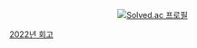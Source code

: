 

<div align="center">
  
[![Solved.ac 프로필](http://mazassumnida.wtf/api/mini/generate_badge?boj=jeongdalma)](https://solved.ac/jeongdalma)
  
</div>

[2022년 회고](https://jdalma.github.io/2022y/yearend/)

<!--
## **Education**

[코드숨 - 소프트웨어 개발의 지혜 스프링 편](https://www.codesoom.com/courses/spring) `22.08.01 ~ 22.10.02`

<details>
<summary>코드숨 더 보기</summary>
<div markdown="1">

|  | 제목          | 리뷰               | 회고 |
|:--|:-------------|:------------------|:------|
| 1주차 | [**Java로 ToDo REST API만들기**](https://github.com/jdalma/spring-week1-assignment-1) | [코드 리뷰](https://github.com/CodeSoom/spring-week1-assignment-1/pull/115) | [회고](https://jdalma.github.io/docs/retrospective/2022y08m/#8%EC%9B%94-%EC%B2%AB-%EC%A7%B8%EC%A3%BC-%ED%9A%8C%EA%B3%A0)  |
| 2주차 | [**Spring Web 으로 ToDo REST API 만들기**](https://github.com/jdalma/spring-week2-assignment-1) | [코드 리뷰](https://github.com/CodeSoom/spring-week2-assignment-1/pull/94)  | [회고](https://jdalma.github.io/docs/retrospective/2022y08m/#8%EC%9B%94-%EB%91%98-%EC%A7%B8%EC%A3%BC-%ED%9A%8C%EA%B3%A0)  |
| 3주차 | [**Spring Mock MVC , 유닛 테스트 작성하기**](https://github.com/jdalma/spring-week3-assignment-1) | [코드 리뷰](https://github.com/CodeSoom/spring-week3-assignment-1/pull/83) | [회고](https://jdalma.github.io/docs/retrospective/2022y08m/#8%EC%9B%94-%EC%85%8B-%EC%A7%B8%EC%A3%BC-%ED%9A%8C%EA%B3%A0---%EC%BD%94%EB%93%9C%EC%88%A8-3%EC%A3%BC%EC%B0%A8-%EA%B3%BC%EC%A0%9C-%EC%8A%A4%ED%94%84%EB%A7%81-%ED%85%8C%EC%8A%A4%ED%8A%B8-%EC%BD%94%EB%93%9C-%EC%9E%91%EC%84%B1%ED%95%98%EA%B8%B0)   |
| 4주차 | [**TDD로 `상품 도메인` 구현하기**](https://github.com/jdalma/spring-week4-assignment-1) | [코드 리뷰](https://github.com/CodeSoom/spring-week4-assignment-1/pull/76) | [회고](https://jdalma.github.io/docs/retrospective/2022y08m/#8%EC%9B%94-%EB%84%B7-%EC%A7%B8%EC%A3%BC-%ED%9A%8C%EA%B3%A0---%EC%BD%94%EB%93%9C%EC%88%A8-4%EC%A3%BC%EC%B0%A8-%EA%B3%BC%EC%A0%9C-%EA%B3%A0%EC%96%91%EC%9D%B4-%EC%9E%A5%EB%82%9C%EA%B0%90-%EA%B0%80%EA%B2%8C-%EB%A7%8C%EB%93%A4%EA%B8%B0)|
| 5주차 | [**TDD로 `사용자 도메인` 구현하기** (+ 유효성 검사)](https://github.com/jdalma/spring-week5-assignment-1)  | [코드 리뷰](https://github.com/CodeSoom/spring-week5-assignment-1/pull/75) | [회고](https://jdalma.github.io/docs/retrospective/2022y09m/#9%EC%9B%94-%EC%B2%AB-%EC%A7%B8%EC%A3%BC-%ED%9A%8C%EA%B3%A0---%EC%BD%94%EB%93%9C%EC%88%A8-5%EC%A3%BC%EC%B0%A8-%EA%B3%BC%EC%A0%9C-%EA%B3%A0%EC%96%91%EC%9D%B4-%EC%9E%A5%EB%82%9C%EA%B0%90-%EA%B0%80%EA%B2%8C-%EB%A7%8C%EB%93%A4%EA%B8%B0) |
| 6주차 | [**JJWT `인증`(Authentication) 구현하기**](https://github.com/jdalma/spring-week6-assignment-1) | [코드 리뷰](https://github.com/CodeSoom/spring-week6-assignment-1/pull/70) | [회고](https://jdalma.github.io/docs/retrospective/2022y09m/#9%EC%9B%94-%EC%85%8B-%EC%A7%B8%EC%A3%BC-%ED%9A%8C%EA%B3%A0)
| 7주차 | [**사용자 패스워드 `암호화` 및 `인가` 처리를 Spring Security로 처리**](https://github.com/jdalma/spring-week7-assignment-1) | [코드 리뷰](https://github.com/CodeSoom/spring-week7-assignment-1/pull/74) | [회고](https://jdalma.github.io/docs/retrospective/2022y09m/#9%EC%9B%94-%EB%84%B7-%EC%A7%B8%EC%A3%BC-%ED%9A%8C%EA%B3%A0)
| 8주차 | [**`Spring REST Docs` 적용, `Docker`로 빌드 및 배포**](https://github.com/jdalma/spring-week8-assignment-1) | [코드 리뷰](https://github.com/CodeSoom/spring-week8-assignment-1/pull/67) | [회고](https://jdalma.github.io/docs/retrospective/2022y10m/#10%EC%9B%94-%EC%B2%AB-%EC%A7%B8%EC%A3%BC-%ED%9A%8C%EA%B3%A0-%EC%BD%94%EB%93%9C%EC%88%A8-%EB%81%9D)
-->
</div>
</details>
